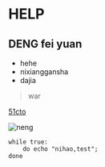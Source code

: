 # HELP
## DENG fei yuan

* hehe
* nixianggansha
* dajia

> war

[51cto](http://www.51cto.com)

![neng](https://ss0.baidu.com/-Po3dSag_xI4khGko9WTAnF6hhy/super/whfpf%3D425%2C260%2C50/sign=be4a143f3cf33a879e38535aa061240a/2f738bd4b31c8701caf825e9217f9e2f0708ff77.jpg)

	while true:
		do echo "nihao,test";
	done
